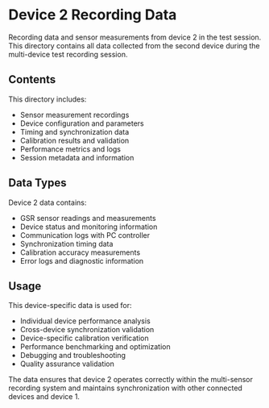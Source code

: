 # Device 2 Recording Data

Recording data and sensor measurements from device 2 in the test session. This directory contains all data collected from the second device during the multi-device test recording session.

## Contents

This directory includes:
- Sensor measurement recordings
- Device configuration and parameters
- Timing and synchronization data
- Calibration results and validation
- Performance metrics and logs
- Session metadata and information

## Data Types

Device 2 data contains:
- GSR sensor readings and measurements
- Device status and monitoring information
- Communication logs with PC controller
- Synchronization timing data
- Calibration accuracy measurements
- Error logs and diagnostic information

## Usage

This device-specific data is used for:
- Individual device performance analysis
- Cross-device synchronization validation
- Device-specific calibration verification
- Performance benchmarking and optimization
- Debugging and troubleshooting
- Quality assurance validation

The data ensures that device 2 operates correctly within the multi-sensor recording system and maintains synchronization with other connected devices and device 1.